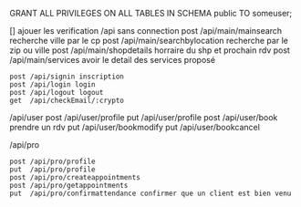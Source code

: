 GRANT ALL PRIVILEGES ON ALL TABLES IN SCHEMA public TO someuser;

[] ajouer les verification
/api sans connection
    post /api/main/mainsearch recherche ville par le cp
    post /api/main/searchbylocation recherche par le zip ou ville
    post /api/main/shopdetails horraire du shp et prochain rdv
    post /api/main/services avoir le detail des services proposé

    post /api/signin inscription
    post /api/login login
    post /api/logout logout
    get  /api/checkEmail/:crypto

/api/user
    post /api/user/profile
    put  /api/user/profile
    post /api/user/book prendre un rdv
    put  /api/user/bookmodify
    put  /api/user/bookcancel

/api/pro

    post /api/pro/profile
    put  /api/pro/profile
    post /api/pro/createappointments
    post /api/pro/getappointments
    put  /api/pro/confirmattendance confirmer que un client est bien venu